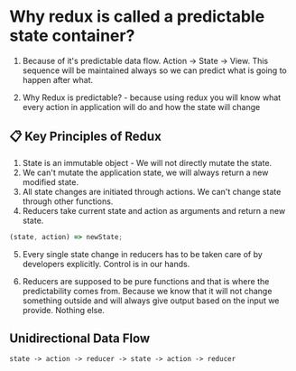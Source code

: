 # Why redux is called a predictable state container?

1. Because of it's predictable data flow. Action -> State -> View. This sequence will be maintained always so we can predict what is going to happen after what.

2. Why Redux is predictable? - because using redux you will know what every action in application will do and how the state will change

## 📋 Key Principles of Redux

1. State is an immutable object - We will not directly mutate the state.
2. We can't mutate the application state, we will always return a new modified state.
3. All state changes are initiated through actions. We can't change state through other functions.
4. Reducers take current state and action as arguments and return a new state.

```js
(state, action) => newState;
```

5. Every single state change in reducers has to be taken care of by developers explicitly. Control is in our hands.

6. Reducers are supposed to be pure functions and that is where the predictability comes from. Because we know that it will not change something outside and will always give output based on the input we provide. Nothing else.

## Unidirectional Data Flow

```
state -> action -> reducer -> state -> action -> reducer
```
